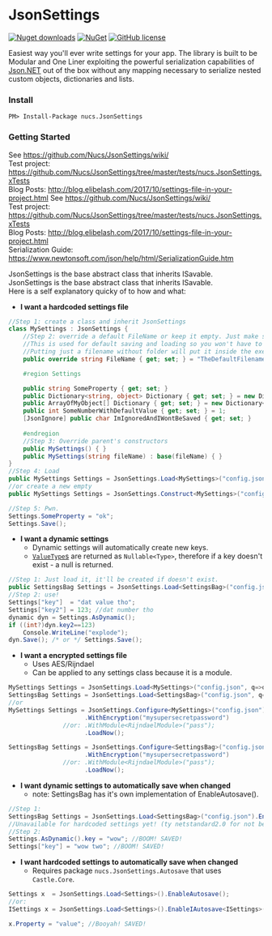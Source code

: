 # JsonSettings
[![Nuget downloads](https://img.shields.io/nuget/v/Nucs.JsonSettings.svg)](https://www.nuget.org/packages/nucs.JsonSettings/)
[![NuGet](https://img.shields.io/nuget/dt/Nucs.JsonSettings.svg)](https://github.com/Nucs/JsonSettings)
[![GitHub license](https://img.shields.io/github/license/mashape/apistatus.svg)](https://github.com/Nucs/JsonSettings/blob/master/LICENSE)

Easiest way you'll ever write settings for your app. 
The library is built to be Modular and One Liner exploiting the powerful
serialization capabilities of [Json.NET](https://www.newtonsoft.com/json/help/html/SerializationGuide.htm)
out of the box without any mapping necessary to serialize nested custom objects, dictionaries and lists.
### Install
```
PM> Install-Package nucs.JsonSettings
```
### Getting Started
See https://github.com/Nucs/JsonSettings/wiki/<br>
Test project: https://github.com/Nucs/JsonSettings/tree/master/tests/nucs.JsonSettings.xTests<br>
Blog Posts: http://blog.elibelash.com/2017/10/settings-file-in-your-project.html
See https://github.com/Nucs/JsonSettings/wiki/ <br>
Test project: https://github.com/Nucs/JsonSettings/tree/master/tests/nucs.JsonSettings.xTests <br>
Blog Posts: http://blog.elibelash.com/2017/10/settings-file-in-your-project.html </br>
Serialization Guide: https://www.newtonsoft.com/json/help/html/SerializationGuide.htm </br>

JsonSettings is the base abstract class that inherits ISavable.<br>
JsonSettings is the base abstract class that inherits ISavable. <br>
Here is a self explanatory quicky of to how and what:

* **I want a hardcoded settings file**
```C#
//Step 1: create a class and inherit JsonSettings
class MySettings : JsonSettings {
    //Step 2: override a default FileName or keep it empty. Just make sure to specify it when calling Load!
    //This is used for default saving and loading so you won't have to specify the filename/path every time.
    //Putting just a filename without folder will put it inside the executing file's directory.
    public override string FileName { get; set; } = "TheDefaultFilename.extension"; //for loading and saving.

    #region Settings

    public string SomeProperty { get; set; }
    public Dictionary<string, object> Dictionary { get; set; } = new Dictionary<string, object>();
    public ArrayOfMyObject[] Dictionary { get; set; } = new Dictionary<string, object>();
    public int SomeNumberWithDefaultValue { get; set; } = 1;
    [JsonIgnore] public char ImIgnoredAndIWontBeSaved { get; set; }
    
    #endregion
    //Step 3: Override parent's constructors
    public MySettings() { }
    public MySettings(string fileName) : base(fileName) { }
}
//Step 4: Load
public MySettings Settings = JsonSettings.Load<MySettings>("config.json"); //relative path to executing file.
//or create a new empty
public MySettings Settings = JsonSettings.Construct<MySettings>("config.json");

//Step 5: Pwn.
Settings.SomeProperty = "ok";
Settings.Save();
```

* **I want a dynamic settings**
    * Dynamic settings will automatically create new keys.
    * [`ValueType`s](https://docs.microsoft.com/en-us/dotnet/csharp/language-reference/keywords/value-types) are returned as `Nullable<Type>`, therefore if a key doesn't exist - a null is returned.    
```C#
//Step 1: Just load it, it'll be created if doesn't exist.
public SettingsBag Settings = JsonSettings.Load<SettingsBag>("config.json");
//Step 2: use!
Settings["key"]  = "dat value tho";
Settings["key2"] = 123; //dat number tho
dynamic dyn = Settings.AsDynamic();
if ((int?)dyn.key2==123)
    Console.WriteLine("explode");
dyn.Save(); /* or */ Settings.Save();
```
* **I want a encrypted settings file**
    * Uses AES/Rijndael
    * Can be applied to any settings class because it is a module.
```C#
MySettings Settings = JsonSettings.Load<MySettings>("config.json", q=>q.WithEncryption("mysupersecretpassword"));
SettingsBag Settings = JsonSettings.Load<SettingsBag>("config.json", q=>q.WithEncryption("mysupersecretpassword"));
//or
MySettings Settings = JsonSettings.Configure<MySettings>("config.json")
                     .WithEncryption("mysupersecretpassword")
               //or: .WithModule<RijndaelModule>("pass");
                     .LoadNow();

SettingsBag Settings = JsonSettings.Configure<SettingsBag>("config.json")
                     .WithEncryption("mysupersecretpassword")
               //or: .WithModule<RijndaelModule>("pass");
                     .LoadNow();

```
* **I want dynamic settings to automatically save when changed**
    * note: SettingsBag has it's own implementation of EnableAutosave().
```C#
//Step 1:
SettingsBag Settings = JsonSettings.Load<SettingsBag>("config.json").EnableAutosave();
//Unavailable for hardcoded settings yet! (ty netstandard2.0 for not being awesome on proxies)
//Step 2:
Settings.AsDynamic().key = "wow"; //BOOM! SAVED!
Settings["key"] = "wow two"; //BOOM! SAVED!
```

* **I want hardcoded settings to automatically save when changed**
    * Requires package `nucs.JsonSettings.Autosave` that uses `Castle.Core`.
```C#
Settings x  = JsonSettings.Load<Settings>().EnableAutosave();
//or:
ISettings x = JsonSettings.Load<Settings>().EnableIAutosave<ISettings>(); //Settings implements interface ISettings

x.Property = "value"; //Booyah! SAVED!
```
